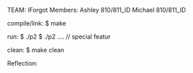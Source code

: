 TEAM:
  IForgot
Members:
  Ashley	810/811_ID
  Michael	810/811_ID

compile/link:
$ make

run:
$ ./p2
$ ./p2 .... // special featur

clean:
$ make clean

Reflection:
